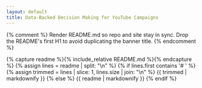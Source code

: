 ```yaml
---
layout: default
title: Data-Backed Decision Making for YouTube Campaigns
---
```


{% comment %}
Render README.md so repo and site stay in sync.
Drop the README's first H1 to avoid duplicating the banner title.
{% endcomment %}

{% capture readme %}{% include_relative README.md %}{% endcapture %}
{% assign lines = readme | split: "\n" %}
{% if lines.first contains '# ' %}
  {% assign trimmed = lines | slice: 1, lines.size | join: "\n" %}
  {{ trimmed | markdownify }}
{% else %}
  {{ readme | markdownify }}
{% endif %}
